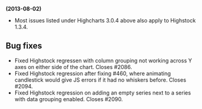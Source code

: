 **(2013-08-02)**
        
- Most issues listed under Highcharts 3.0.4 above also apply to Highstock 1.3.4.

## Bug fixes 
- Fixed Highstock regressen with column grouping not working across Y axes on either side of the chart. Closes #2086.
- Fixed Highstock regression after fixing #460, where animating candlestick would give JS errors if it had no whiskers before. Closes #2094.
- Fixed Highstock regression on adding an empty series next to a series with data grouping enabled. Closes #2090.